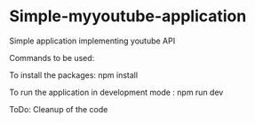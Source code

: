 # Simple-myyoutube-application
Simple application implementing youtube API

Commands to be used:

To install the packages: npm install

To run the application in development mode : npm run dev

ToDo:
Cleanup of the code

